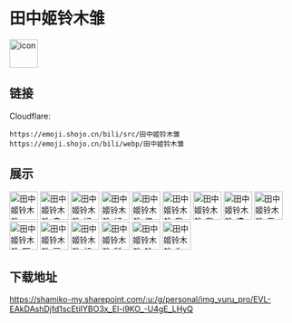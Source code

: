 # 田中姬铃木雏
<img src="https://emoji.shojo.cn/bili/src/田中姬铃木雏/icon.png" width="50" height="50" alt="icon">

## 链接
Cloudflare:
```
https://emoji.shojo.cn/bili/src/田中姬铃木雏
https://emoji.shojo.cn/bili/webp/田中姬铃木雏
```
## 展示
<img src="https://emoji.shojo.cn/bili/src/田中姬铃木雏/田中姬铃木雏-awsl.png" width="50" height="50" alt="田中姬铃木雏-awsl">
<img src="https://emoji.shojo.cn/bili/src/田中姬铃木雏/田中姬铃木雏-鼻血.png" width="50" height="50" alt="田中姬铃木雏-鼻血">
<img src="https://emoji.shojo.cn/bili/src/田中姬铃木雏/田中姬铃木雏-好~.png" width="50" height="50" alt="田中姬铃木雏-好~">
<img src="https://emoji.shojo.cn/bili/src/田中姬铃木雏/田中姬铃木雏-好可怕.png" width="50" height="50" alt="田中姬铃木雏-好可怕">
<img src="https://emoji.shojo.cn/bili/src/田中姬铃木雏/田中姬铃木雏-塔纳t.png" width="50" height="50" alt="田中姬铃木雏-塔纳t">
<img src="https://emoji.shojo.cn/bili/src/田中姬铃木雏/田中姬铃木雏-我懂的.png" width="50" height="50" alt="田中姬铃木雏-我懂的">
<img src="https://emoji.shojo.cn/bili/src/田中姬铃木雏/田中姬铃木雏-我很冷静.png" width="50" height="50" alt="田中姬铃木雏-我很冷静">
<img src="https://emoji.shojo.cn/bili/src/田中姬铃木雏/田中姬铃木雏-遗忘光线.png" width="50" height="50" alt="田中姬铃木雏-遗忘光线">
<img src="https://emoji.shojo.cn/bili/src/田中姬铃木雏/田中姬铃木雏-再见.png" width="50" height="50" alt="田中姬铃木雏-再见">
<img src="https://emoji.shojo.cn/bili/src/田中姬铃木雏/田中姬铃木雏-啊哈.png" width="50" height="50" alt="田中姬铃木雏-啊哈">
<img src="https://emoji.shojo.cn/bili/src/田中姬铃木雏/田中姬铃木雏-豆芽.png" width="50" height="50" alt="田中姬铃木雏-豆芽">
<img src="https://emoji.shojo.cn/bili/src/田中姬铃木雏/田中姬铃木雏-胡萝卜应援.png" width="50" height="50" alt="田中姬铃木雏-胡萝卜应援">
<img src="https://emoji.shojo.cn/bili/src/田中姬铃木雏/田中姬铃木雏-科马内奇.png" width="50" height="50" alt="田中姬铃木雏-科马内奇">
<img src="https://emoji.shojo.cn/bili/src/田中姬铃木雏/田中姬铃木雏-铃木爆炸.png" width="50" height="50" alt="田中姬铃木雏-铃木爆炸">
<img src="https://emoji.shojo.cn/bili/src/田中姬铃木雏/田中姬铃木雏-为什喵！.png" width="50" height="50" alt="田中姬铃木雏-为什喵！">

## 下载地址

https://shamiko-my.sharepoint.com/:u:/g/personal/img_yuru_pro/EVL-EAkDAshDjfd1scEtiIYBO3x_El-i9KO_-U4gE_LHyQ